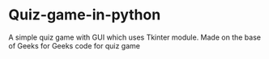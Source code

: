 # Quiz-game-in-python
A simple quiz game with GUI which uses Tkinter module. 
Made on the base of Geeks for Geeks code for quiz game 
